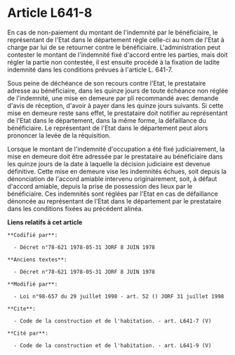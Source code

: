 # Article L641-8

En cas de non-paiement du montant de l'indemnité par le bénéficiaire, le représentant de l'Etat dans le département règle
celle-ci au nom de l'Etat à charge par lui de se retourner contre le bénéficiaire. L'administration peut contester le montant
de l'indemnité fixé d'accord entre les parties, mais doit régler la partie non contestée, il est ensuite procédé à la
fixation de ladite indemnité dans les conditions prévues à l'article L. 641-7. 

Sous peine de déchéance de son recours contre l'Etat, le prestataire adresse au bénéficiaire, dans les quinze jours de toute
échéance non réglée de l'indemnité, une mise en demeure par pli recommandé avec demande d'avis de réception, d'avoir à payer
dans les quinze jours suivants. Si cette mise en demeure reste sans effet, le prestataire doit notifier au représentant de
l'Etat dans le département, dans la même forme, la défaillance du bénéficiaire. Le représentant de l'Etat dans le département
peut alors prononcer la levée de la réquisition. 

Lorsque le montant de l'indemnité d'occupation a été fixé judiciairement, la mise en demeure doit être adressée par le
prestataire au bénéficiaire dans les quinze jours de la date à laquelle la décision judiciaire est devenue définitive. Cette
mise en demeure vise les indemnités échues, soit depuis la dénonciation de l'accord amiable intervenu originairement, soit, à
défaut d'accord amiable, depuis la prise de possession des lieux par le bénéficiaire. Ces indemnités sont réglées par l'Etat
en cas de défaillance dénoncée au représentant de l'Etat dans le département par le prestataire dans les conditions fixées au
précédent alinéa.

**Liens relatifs à cet article**

	**Codifié par**:

	  - Décret n°78-621 1978-05-31 JORF 8 JUIN 1978

	**Anciens textes**:

	  - Décret n°78-621 1978-05-31 JORF 8 JUIN 1978

	**Modifié par**:

	  - Loi n°98-657 du 29 juillet 1998 - art. 52 () JORF 31 juillet 1998

	**Cite**:

	  - Code de la construction et de l'habitation. - art. L641-7 (V)

	**Cité par**:

	  - Code de la construction et de l'habitation. - art. L641-9 (V)
